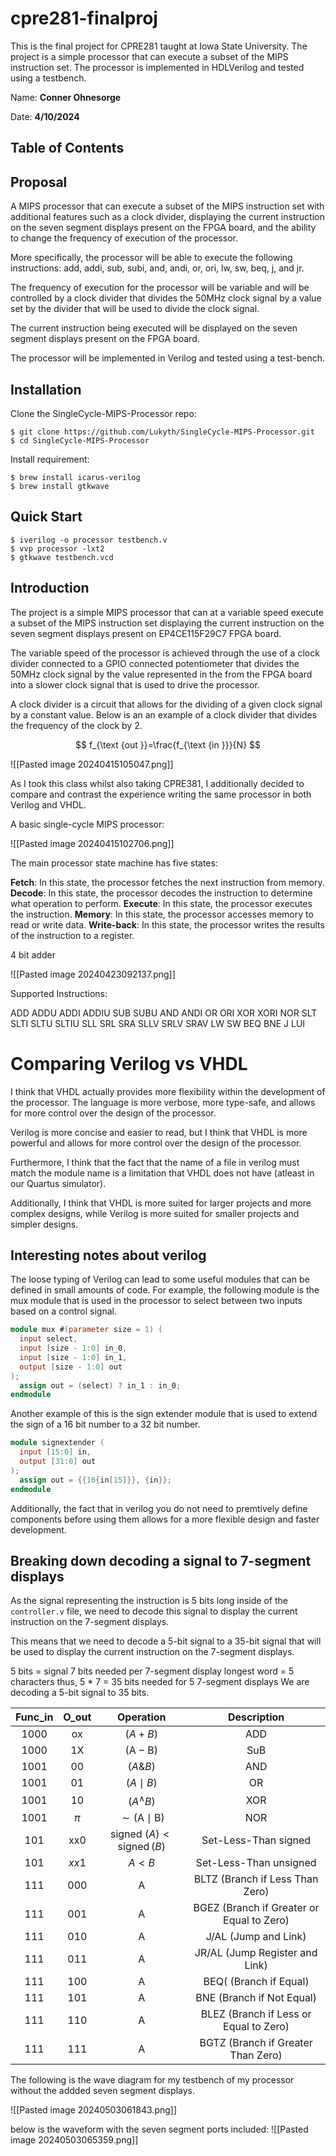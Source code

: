 # cpre281-finalproj

This is the final project for CPRE281 taught at Iowa State University. 
The project is a simple processor that can execute a subset of the MIPS instruction set.
The processor is implemented in HDLVerilog and tested using a testbench.

Name: **Conner Ohnesorge**

Date: **4/10/2024**

## Table of Contents

## Proposal

A MIPS processor that can execute a subset of the MIPS instruction set with additional features such as a clock divider, displaying the current instruction on the seven segment displays present on the FPGA board, and the ability to change the frequency of execution of the processor.

More specifically, the processor will be able to execute the following instructions: add, addi, sub, subi, and, andi, or, ori, lw, sw, beq, j, and jr. 

The frequency of execution for the processor will be variable and will be controlled by a clock divider that divides the 50MHz clock signal by a value set by the divider that will be used to divide the clock signal.

The current instruction being executed will be displayed on the seven segment displays present on the FPGA board.

The processor will be implemented in Verilog and tested using a test-bench.

## Installation
  
  Clone the SingleCycle-MIPS-Processor repo:

    $ git clone https://github.com/Lukyth/SingleCycle-MIPS-Processor.git
    $ cd SingleCycle-MIPS-Processor

  Install requirement:

    $ brew install icarus-verilog
    $ brew install gtkwave

## Quick Start
  
    $ iverilog -o processor testbench.v
    $ vvp processor -lxt2
    $ gtkwave testbench.vcd
    
## Introduction

The project is a simple MIPS processor that can at a variable speed execute a subset of the MIPS instruction set displaying the current instruction on the seven segment displays present on EP4CE115F29C7 FPGA board.

The variable speed of the processor is achieved through the use of a clock divider connected to a GPIO connected potentiometer that divides the 50MHz clock signal by the value represented in the from the FPGA board into a slower clock signal that is used to drive the processor.

A clock divider is a circuit that allows for the dividing of a given clock signal by a constant value. Below is an an example of a clock divider that divides the frequency of the clock by 2.

$$
f_{\text {out }}=\frac{f_{\text {in }}}{N}
$$

![[Pasted image 20240415105047.png]]

As I took this class whilst also taking CPRE381, I additionally decided to compare and contrast the experience writing the same processor in both Verilog and VHDL.

A basic single-cycle MIPS processor:

![[Pasted image 20240415102706.png]]

The main processor state machine has five states:

**Fetch**: In this state, the processor fetches the next instruction from memory.
**Decode**: In this state, the processor decodes the instruction to determine what operation to perform.
**Execute**: In this state, the processor executes the instruction.
**Memory**: In this state, the processor accesses memory to read or write data.
**Write-back**: In this state, the processor writes the results of the instruction to a register.

4 bit adder

![[Pasted image 20240423092137.png]]

Supported Instructions:

ADD ADDU ADDI ADDIU SUB SUBU
AND ANDI OR ORI XOR XORI NOR
SLT SLTI SLTU SLTIU SLL SRL
SRA SLLV SRLV SRAV LW SW BEQ
BNE J LUI

# Comparing Verilog vs VHDL 

I think that VHDL actually provides more flexibility within the development of the processor.
The language is more verbose, more type-safe, and allows for more control over the design of the processor.

Verilog is more concise and easier to read, but I think that VHDL is more powerful and allows for more control over the design of the processor.

Furthermore, I think that the fact that the name of a file in verilog must match the module name is a limitation that VHDL does not have (atleast in our Quartus simulator).

Additionally, I think that VHDL is more suited for larger projects and more complex designs, while Verilog is more suited for smaller projects and simpler designs.

## Interesting notes about verilog

The loose typing of Verilog can lead to some useful modules that can be defined in small amounts of code. For example, the following module is the mux module that is used in the processor to select between two inputs based on a control signal.

```verilog
module mux #(parameter size = 1) (
  input select,
  input [size - 1:0] in_0,
  input [size - 1:0] in_1,
  output [size - 1:0] out
);
  assign out = (select) ? in_1 : in_0;
endmodule
```

Another example of this is the sign extender module that is used to extend the sign of a 16 bit number to a 32 bit number.

```verilog
module signextender (
  input [15:0] in,
  output [31:0] out
);
  assign out = {{16{in[15]}}, {in}};
endmodule
```

Additionally, the fact that in verilog you do not need to premtively define components before using them allows for a more flexible design and faster development.


## Breaking down decoding a signal to 7-segment displays

As the signal representing the instruction is 5 bits long inside of the `controller.v` file, we need to decode this signal to display the current instruction on the 7-segment displays.

This means that we need to decode a 5-bit signal to a 35-bit signal that will be used to display the current instruction on the 7-segment displays.

5 bits = signal
7 bits needed per 7-segment display
longest word = 5 characters
thus, 5 * 7 = 35 bits needed for 5 7-segment displays
We are decoding a 5-bit signal to 35 bits.

| Func_in | O_out | Operation | Description |
| :---: | :---: | :---: | :---: |
| 1000 | ox | $(A+B)$ | ADD |
| 1000 | $1 \mathrm{X}$ | $(\mathrm{A}-\mathrm{B})$ | SuB |
| 1001 | 00 | $(A \& B)$ | AND |
| 1001 | 01 | $(A \mid B)$ | OR |
| 1001 | 10 | $\left(A^{\wedge} B\right)$ | XOR |
| 1001 | $\pi$ | $\sim(\mathrm{A} \mid \mathrm{B})$ | NOR |
| 101 | $\mathrm{xx0}$ | signed $(A)<\operatorname{signed}(B)$ | Set-Less-Than signed |
| 101 | $x x 1$ | $A<B$ | Set-Less-Than unsigned |
| 111 | 000 | A | BLTZ (Branch if Less Than Zero) |
| 111 | 001 | A | BGEZ (Branch if Greater or Equal to Zero) |
| 111 | 010 | A | J/AL (Jump and Link) |
| 111 | 011 | A | JR/AL (Jump Register and Link) |
| 111 | 100 | A | $\mathrm{BEQ}($ (Branch if Equal) |
| 111 | 101 | A | BNE (Branch if Not Equal) |
| 111 | 110 | A | BLEZ (Branch if Less or Equal to Zero) |
| 111 | 111 | A | BGTZ (Branch if Greater Than Zero) |

The following is the wave diagram for my testbench of my processor without the addded seven segment displays.

![[Pasted image 20240503061843.png]]


below is the waveform with the seven segment ports included:
![[Pasted image 20240503065359.png]]